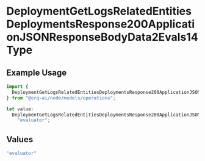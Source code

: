 # DeploymentGetLogsRelatedEntitiesDeploymentsResponse200ApplicationJSONResponseBodyData2Evals14Type

## Example Usage

```typescript
import {
  DeploymentGetLogsRelatedEntitiesDeploymentsResponse200ApplicationJSONResponseBodyData2Evals14Type,
} from "@orq-ai/node/models/operations";

let value:
  DeploymentGetLogsRelatedEntitiesDeploymentsResponse200ApplicationJSONResponseBodyData2Evals14Type =
    "evaluator";
```

## Values

```typescript
"evaluator"
```